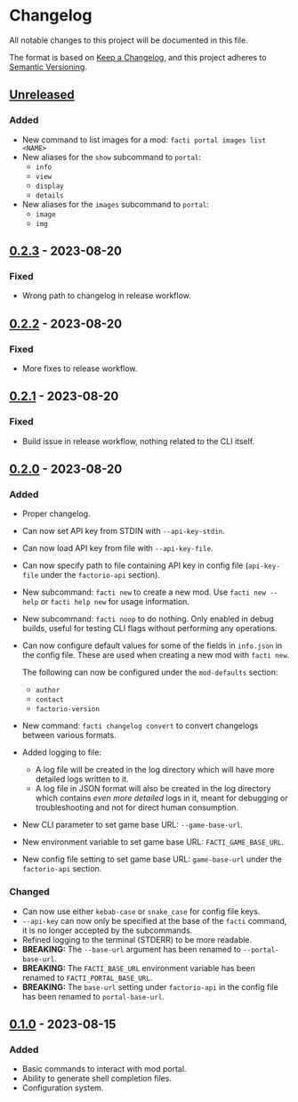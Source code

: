 # Changelog

All notable changes to this project will be documented in this file.

The format is based on [Keep a Changelog](https://keepachangelog.com/en/1.0.0/),
and this project adheres to [Semantic Versioning](https://semver.org/spec/v2.0.0.html).

<!-- next-heading -->
## [Unreleased] <!-- next-date -->

### Added

 - New command to list images for a mod: `facti portal images list <NAME>`
 - New aliases for the `show` subcommand to `portal`:
    - `info`
    - `view`
    - `display`
    - `details`
 - New aliases for the `images` subcommand to `portal`:
    - `image`
    - `img`

## [0.2.3] - 2023-08-20

### Fixed

 - Wrong path to changelog in release workflow.

## [0.2.2] - 2023-08-20

### Fixed

 - More fixes to release workflow.

## [0.2.1] - 2023-08-20

### Fixed

 - Build issue in release workflow, nothing related to the CLI itself.

## [0.2.0] - 2023-08-20

### Added

 - Proper changelog.
 - Can now set API key from STDIN with `--api-key-stdin`.
 - Can now load API key from file with `--api-key-file`.
 - Can now specify path to file containing API key in config file
   (`api-key-file` under the `factorio-api` section).
 - New subcommand: `facti new` to create a new mod.
   Use `facti new --help` or `facti help new` for usage information.
 - New subcommand: `facti noop` to do nothing.
   Only enabled in debug builds, useful for testing CLI flags without performing
   any operations.
 - Can now configure default values for some of the fields in `info.json` in
   the config file. These are used when creating a new mod with `facti new`.

   The following can now be configured under the `mod-defaults` section:
    * `author`
    * `contact`
    * `factorio-version`
 - New command: `facti changelog convert` to convert changelogs between various
   formats.
 - Added logging to file:
    - A log file will be created in the log directory which will have more
      detailed logs written to it.
    - A log file in JSON format will also be created in the log directory which
      contains *even more detailed* logs in it, meant for debugging or
      troubleshooting and not for direct human consumption.
 - New CLI parameter to set game base URL: `--game-base-url`.
 - New environment variable to set game base URL: `FACTI_GAME_BASE_URL`.
 - New config file setting to set game base URL: `game-base-url` under the
   `factorio-api` section.

### Changed

 - Can now use either `kebab-case` or `snake_case` for config file keys.
 - `--api-key` can now only be specified at the base of the `facti` command,
   it is no longer accepted by the subcommands.
 - Refined logging to the terminal (STDERR) to be more readable.
 - **BREAKING:** The `--base-url` argument has been renamed to `--portal-base-url`.
 - **BREAKING:** The `FACTI_BASE_URL` environment variable has been renamed
   to `FACTI_PORTAL_BASE_URL`.
 - **BREAKING:** The `base-url` setting under `factorio-api` in the config file
   has been renamed to `portal-base-url`.

## [0.1.0] - 2023-08-15

### Added

 - Basic commands to interact with mod portal.
 - Ability to generate shell completion files.
 - Configuration system.

<!-- next-url -->
[unreleased]: https://github.com/Sharparam/facti/compare/facti/v0.2.3...HEAD
[0.2.3]: https://github.com/Sharparam/facti/compare/facti/v0.2.2...facti/v0.2.3
[0.2.2]: https://github.com/Sharparam/facti/compare/facti/v0.2.1...facti/v0.2.2
[0.2.1]: https://github.com/Sharparam/facti/compare/facti/v0.2.0...facti/v0.2.1
[0.2.0]: https://github.com/Sharparam/facti/compare/facti/v0.1.0...facti/v0.2.0
[0.1.0]: https://github.com/Sharparam/facti/releases/tag/facti/v0.1.0
